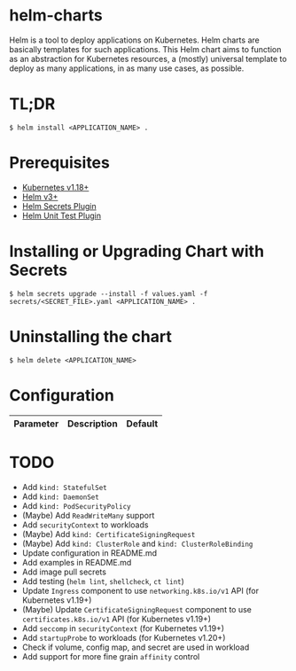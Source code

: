 # helm-charts

Helm is a tool to deploy applications on Kubernetes. Helm charts are basically templates for such applications. This Helm chart aims to function as an abstraction for Kubernetes resources, a (mostly) universal template to deploy as many applications, in as many use cases, as possible.

# TL;DR

```
$ helm install <APPLICATION_NAME> .
```

# Prerequisites

- [Kubernetes v1.18+](https://github.com/kubernetes/kubernetes)
- [Helm v3+](https://github.com/helm/helm)
- [Helm Secrets Plugin](https://github.com/jkroepke/helm-secrets)
- [Helm Unit Test Plugin](https://github.com/quintush/helm-unittest)

# Installing or Upgrading Chart with Secrets

```
$ helm secrets upgrade --install -f values.yaml -f secrets/<SECRET_FILE>.yaml <APPLICATION_NAME> .
```

# Uninstalling the chart

```
$ helm delete <APPLICATION_NAME>
```

# Configuration

| Parameter | Description | Default |
|-----------|-------------|---------|

# TODO
- Add `kind: StatefulSet`
- Add `kind: DaemonSet`
- Add `kind: PodSecurityPolicy`
- (Maybe) Add `ReadWriteMany` support
- Add `securityContext` to workloads
- (Maybe) Add `kind: CertificateSigningRequest`
- (Maybe) Add `kind: ClusterRole` and `kind: ClusterRoleBinding`
- Update configuration in README.md
- Add examples in README.md
- Add image pull secrets
- Add testing (`helm lint`, `shellcheck`, `ct lint`)
- Update `Ingress` component to use `networking.k8s.io/v1` API (for Kubernetes v1.19+)
- (Maybe) Update `CertificateSigningRequest` component to use `certificates.k8s.io/v1` API (for Kubernetes v1.19+)
- Add `seccomp` in `securityContext` (for Kubernetes v1.19+)
- Add `startupProbe` to workloads (for Kubernetes v1.20+)
- Check if volume, config map, and secret are used in workload
- Add support for more fine grain `affinity` control
